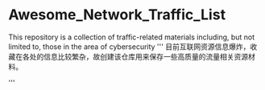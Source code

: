 # Awesome_Network_Traffic_List
This repository is a collection of traffic-related materials including, but not limited to, those in the area of cybersecurity
'''
目前互联网资源信息爆炸，收藏在各处的信息比较繁杂，故创建该仓库用来保存一些高质量的流量相关资源材料。

'''

